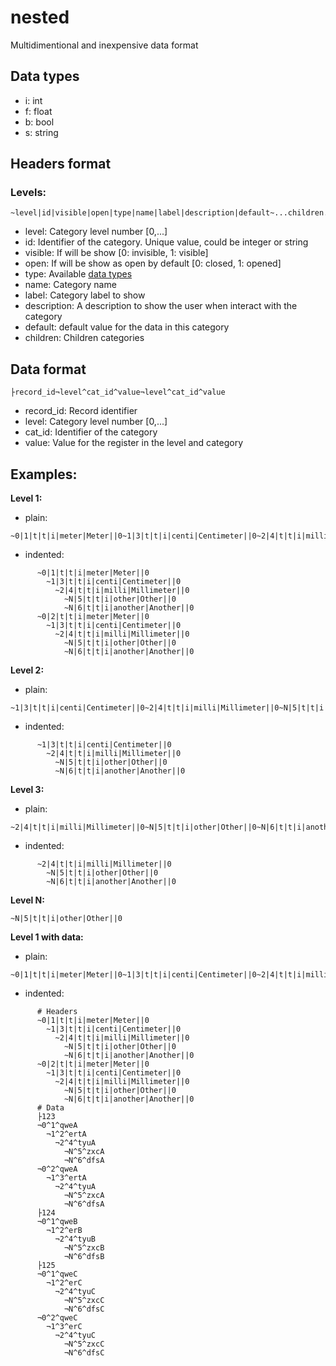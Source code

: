 # nested
Multidimentional and inexpensive data format



## <a name="data_types"></a>Data types
* i: int
* f: float
* b: bool
* s: string

## Headers format

### Levels:
```
~level|id|visible|open|type|name|label|description|default~...children...
```
- level: Category level number [0,...]
- id: Identifier of the category. Unique value, could be integer or string
- visible: If will be show [0: invisible, 1: visible]
- open: If will be show as open by default [0: closed, 1: opened]
- type: Available [data types](#data_types)
- name: Category name
- label: Category label to show
- description: A description to show the user when interact with the category
- default: default value for the data in this category
- children: Children categories

## Data format
```
├record_id¬level^cat_id^value¬level^cat_id^value
```
- record_id: Record identifier
- level: Category level number [0,...]
- cat_id: Identifier of the category
- value: Value for the register in the level and category

## Examples:
**Level 1:**
* plain:
```
~0|1|t|t|i|meter|Meter||0~1|3|t|t|i|centi|Centimeter||0~2|4|t|t|i|milli|Millimeter||0~N|5|t|t|i|other|Other||0~N|6|t|t|i|another|Another||0~0|2|t|t|i|meter|Meter||0~1|3|t|t|i|centi|Centimeter||0~2|4|t|t|i|milli|Millimeter||0~N|5|t|t|i|other|Other||0~N|6|t|t|i|another|Another||0
```
* indented:
```
      ~0|1|t|t|i|meter|Meter||0
        ~1|3|t|t|i|centi|Centimeter||0
          ~2|4|t|t|i|milli|Millimeter||0
            ~N|5|t|t|i|other|Other||0
            ~N|6|t|t|i|another|Another||0
      ~0|2|t|t|i|meter|Meter||0
        ~1|3|t|t|i|centi|Centimeter||0
          ~2|4|t|t|i|milli|Millimeter||0
            ~N|5|t|t|i|other|Other||0
            ~N|6|t|t|i|another|Another||0
```

**Level 2:**
* plain:
```
~1|3|t|t|i|centi|Centimeter||0~2|4|t|t|i|milli|Millimeter||0~N|5|t|t|i|other|Other||0~N|6|t|t|i|another|Another||0
```
* indented:
```
      ~1|3|t|t|i|centi|Centimeter||0
        ~2|4|t|t|i|milli|Millimeter||0
          ~N|5|t|t|i|other|Other||0
          ~N|6|t|t|i|another|Another||0
```

**Level 3:**
* plain:
```
~2|4|t|t|i|milli|Millimeter||0~N|5|t|t|i|other|Other||0~N|6|t|t|i|another|Another||0
```
* indented:
```
      ~2|4|t|t|i|milli|Millimeter||0
        ~N|5|t|t|i|other|Other||0
        ~N|6|t|t|i|another|Another||0
```

**Level N:**
```
~N|5|t|t|i|other|Other||0
```

**Level 1 with data:**
* plain:
```
~0|1|t|t|i|meter|Meter||0~1|3|t|t|i|centi|Centimeter||0~2|4|t|t|i|milli|Millimeter||0~N|5|t|t|i|other|Other||0~N|6|t|t|i|another|Another||0~0|2|t|t|i|meter|Meter||0~1|3|t|t|i|centi|Centimeter||0~2|4|t|t|i|milli|Millimeter||0~N|5|t|t|i|other|Other||0~N|6|t|t|i|another|Another||0├123¬0^1^qweA¬1^2^ertA''¬2^4^tyuA¬N^5^zxcA¬N^6^dfsA¬0^2^qweA¬1^3^ertA¬2^4^tyuA¬N^5^zxcA¬N^6^dfsA├124¬0^1^qweB¬1^2^erB¬2^4^tyuB¬N^5^zxcB¬N^6^dfsB├125¬0^1^qweC¬1^2^erC¬2^4^tyuC¬N^5^zxcC¬N^6^dfsC¬0^2^qweC¬1^3^erC¬2^4^tyuC¬N^5^zxcC¬N^6^dfsC
```
* indented:
```
      # Headers
      ~0|1|t|t|i|meter|Meter||0
        ~1|3|t|t|i|centi|Centimeter||0
          ~2|4|t|t|i|milli|Millimeter||0
            ~N|5|t|t|i|other|Other||0
            ~N|6|t|t|i|another|Another||0
      ~0|2|t|t|i|meter|Meter||0
        ~1|3|t|t|i|centi|Centimeter||0
          ~2|4|t|t|i|milli|Millimeter||0
            ~N|5|t|t|i|other|Other||0
            ~N|6|t|t|i|another|Another||0
      # Data
      ├123
      ¬0^1^qweA
        ¬1^2^ertA
          ¬2^4^tyuA
            ¬N^5^zxcA
            ¬N^6^dfsA
      ¬0^2^qweA
        ¬1^3^ertA
          ¬2^4^tyuA
            ¬N^5^zxcA
            ¬N^6^dfsA
      ├124
      ¬0^1^qweB
        ¬1^2^erB
          ¬2^4^tyuB
            ¬N^5^zxcB
            ¬N^6^dfsB
      ├125
      ¬0^1^qweC
        ¬1^2^erC
          ¬2^4^tyuC
            ¬N^5^zxcC
            ¬N^6^dfsC
      ¬0^2^qweC
        ¬1^3^erC
          ¬2^4^tyuC
            ¬N^5^zxcC
            ¬N^6^dfsC
```
